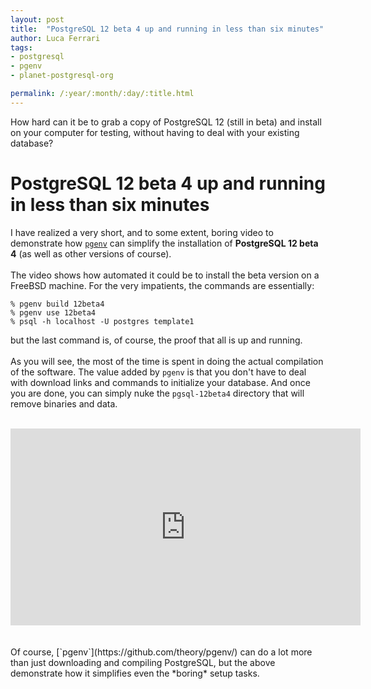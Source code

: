```yaml
---
layout: post
title:  "PostgreSQL 12 beta 4 up and running in less than six minutes"
author: Luca Ferrari
tags:
- postgresql
- pgenv
- planet-postgresql-org

permalink: /:year/:month/:day/:title.html
---
```

How hard can it be to grab a copy of PostgreSQL 12 (still in beta) and install on your computer for testing, without having to deal with your existing database?

# PostgreSQL 12 beta 4 up and running in less than six minutes

I have realized a very short, and to some extent, boring video to demonstrate how [`pgenv`](https://github.com/theory/pgenv/) can simplify the installation of **PostgreSQL 12 beta 4** (as well as other versions of course).
<br/>
<br/>
The video shows how automated it could be to install the beta version on a FreeBSD machine.
For the very impatients, the commands are essentially:
```
% pgenv build 12beta4
% pgenv use 12beta4
% psql -h localhost -U postgres template1
```

but the last command is, of course, the proof that all is up and running.
<br/>
<br/>
As you will see, the most of the time is spent in doing the actual compilation of the software. The value added by `pgenv` is that you don't have to deal with download links and commands to initialize your database. And once you are done, you can simply nuke the `pgsql-12beta4` directory that will remove binaries and data.

<br/>
<center>
<iframe width="560" 
        height="315" 
        src="https://www.youtube.com/embed/8-7b4nbDhns" 
        frameborder="0" 
        allow="accelerometer; autoplay; encrypted-media; gyroscope; picture-in-picture" 
        allowfullscreen></iframe>
</center>
<br/>
<br/>
Of course, [`pgenv`](https://github.com/theory/pgenv/) can do a lot more than just downloading and compiling PostgreSQL, but the above demonstrate how it simplifies even the *boring* setup tasks.
